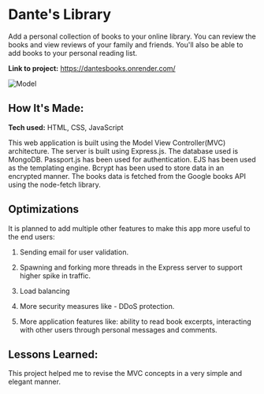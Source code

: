 # Dante's Library
Add a personal collection of books to your online library. You can review the books and view reviews of your family and friends. You'll also be able to add books to your personal reading list.

**Link to project:** https://dantesbooks.onrender.com/

![Model](https://ibb.co/JKtV7cX)

## How It's Made:

**Tech used:** HTML, CSS, JavaScript

This web application is built using the Model View Controller(MVC) architecture. The server is built using Express.js. The database used is MongoDB. Passport.js has been used for authentication. EJS has been used as the templating engine. Bcrypt has been used to store data in an encrypted manner. The books data is fetched from the Google books API using the node-fetch library.

## Optimizations

It is planned to add multiple other features to make this app more useful to the end users:

1) Sending email for user validation.

2) Spawning and forking more threads in the Express server to support higher spike in traffic.

3) Load balancing

4) More security measures like - DDoS protection.

5) More application features like: ability to read book excerpts, interacting with other users through         personal messages and comments. 

## Lessons Learned:

This project helped me to revise the MVC concepts in a very simple and elegant manner.



